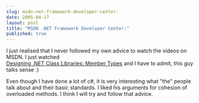 ```yaml
---
slug: msdn-net-framework-developer-center-
date: 2005-04-17
layout: post
title: "MSDN .NET Framework Developer Center:"
published: true
---
```

I just realised that I never followed my own advice to watch the videos on MSDN.  I just watched
<br /><a href="http://msdn.microsoft.com/netframework/programming/classlibraries/membertypes/">Designing .NET Class Libraries: Member Types</a> and I have to admit, this guy talks sense :)  
<p />
Even though I have done a lot of c#, it is very interesting what "the" people talk about and their basic standards. I liked his arguments for cohesion of overloaded methods.  I think I will try and follow that advice.<div class="blogger-post-footer"><img class="posterous_download_image" src="https://blogger.googleusercontent.com/tracker/8109338-111375862679081661?l=www.kinlan.co.uk%2Findex.html" height="1" alt="" width="1" /></div>

